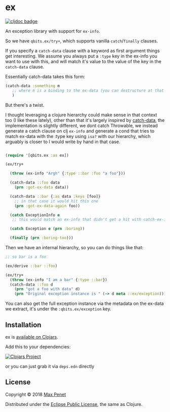 # ex

[![cljdoc badge](https://cljdoc.xyz/badge/cc.qbits/ex)](https://cljdoc.xyz/d/cc.qbits/ex/CURRENT)


An exception library with support for `ex-info`.

So we have `qbits.ex/try+`, which supports vanilla `catch`/`finally`
clauses.

If you specify a `catch-data` clause with a keyword as first argument
things get interesting. We assume you always put a `:type` key in the
ex-info you want to use with this, and will match it's value to the
value of the key in the `catch-data` clause.

Essentially catch-data takes this form:

``` clj
(catch-data :something m
   ;; where m is a binding to the ex-data (you can destructure at that level as well)
   )
```

But there's a twist.

I thought leveraging a clojure hierarchy could make sense in that
context too (I like these lately), other than that it's largely
inspired by [catch-data](https://github.com/gfredericks/catch-data),
the implementation is slightly different, we dont catch Throwable, we
instead generate a catch clause on clj `ex-info` and generate a cond
that tries to match ex-data with the :type key using `isa?` with our
hierarchy, which arguably is closer to I would write by
hand in that case.


``` clj

(require '[qbits.ex :as ex])

(ex/try+

  (throw (ex-info "Argh" {:type ::bar :foo "a foo"}))

  (catch-data ::foo data
    (prn :got-ex-data data))

  (catch-data ::bar {:as data :keys [foo]}
    ;; in that case it would hit this one
    (prn :got-ex-data-again foo))

  (catch ExceptionInfo e
   ;; this would match an ex-info that didn't get a hit with catch-ex-info)

  (catch Exception e (prn :boring))

  (finally (prn :boring-too)))

```

Then we have an internal hierarchy, so you can do things like that:

``` clj
;; so bar is a foo

(ex/derive ::bar ::foo)

(ex/try+
  (throw (ex-info "I am a bar" {:type ::bar})
  (catch-data ::foo d
    (prn "got a foo with data" d)
    (prn "Original exception instance is " (-> d meta ::ex/exception))))

```

You can also get the full exception instance via the metadata on the
ex-data we extract, it's under the `:qbits.ex/exception` key.


## Installation

ex is [available on Clojars](https://clojars.org/cc.qbits/ex).

Add this to your dependencies:


[![Clojars Project](https://img.shields.io/clojars/v/cc.qbits/ex.svg)](https://clojars.org/cc.qbits/ex)


or you can just grab it via `deps.edn` directly

<!-- Please check the -->
<!-- [Changelog](https://github.com/mpenet/ex/blob/master/CHANGELOG.md) -->
<!-- if you are upgrading. -->

## License

Copyright © 2018 [Max Penet](http://twitter.com/mpenet)

Distributed under the
[Eclipse Public License](http://www.eclipse.org/legal/epl-v10.html),
the same as Clojure.
